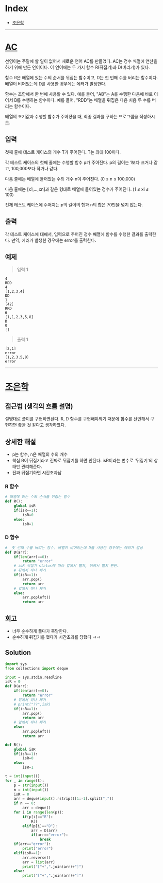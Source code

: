 # Index

+ [조은학](#조은학)

---

# [AC](https://www.acmicpc.net/problem/5430)

선영이는 주말에 할 일이 없어서 새로운 언어 AC를 만들었다. AC는 정수 배열에 연산을 하기 위해 만든 언어이다. 이 언어에는 두 가지 함수 R(뒤집기)과 D(버리기)가 있다.

함수 R은 배열에 있는 수의 순서를 뒤집는 함수이고, D는 첫 번째 수를 버리는 함수이다. 배열이 비어있는데 D를 사용한 경우에는 에러가 발생한다.

함수는 조합해서 한 번에 사용할 수 있다. 예를 들어, "AB"는 A를 수행한 다음에 바로 이어서 B를 수행하는 함수이다. 예를 들어, "RDD"는 배열을 뒤집은 다음 처음 두 수를 버리는 함수이다.

배열의 초기값과 수행할 함수가 주어졌을 때, 최종 결과를 구하는 프로그램을 작성하시오.

## 입력

첫째 줄에 테스트 케이스의 개수 T가 주어진다. T는 최대 100이다.

각 테스트 케이스의 첫째 줄에는 수행할 함수 p가 주어진다. p의 길이는 1보다 크거나 같고, 100,000보다 작거나 같다.

다음 줄에는 배열에 들어있는 수의 개수 n이 주어진다. (0 ≤ n ≤ 100,000)

다음 줄에는 [x1,...,xn]과 같은 형태로 배열에 들어있는 정수가 주어진다. (1 ≤ xi ≤ 100)

전체 테스트 케이스에 주어지는 p의 길이의 합과 n의 합은 70만을 넘지 않는다.

## 출력

각 테스트 케이스에 대해서, 입력으로 주어진 정수 배열에 함수를 수행한 결과를 출력한다. 만약, 에러가 발생한 경우에는 error를 출력한다.

## 예제

> 입력 1

```
4
RDD
4
[1,2,3,4]
DD
1
[42]
RRD
6
[1,1,2,3,5,8]
D
0
[]
```

> 출력 1

```
[2,1]
error
[1,2,3,5,8]
error
```

---

# [조은학](https://github.com/choeunhak)

## 접근법 (생각의 흐름 설명)

<!--문제를 풀며 생각의 흐름을 글로 작성-->

설명대로 풀이를 구현하면된다.
R, D 함수를 구현해야되기 때문에 함수를 선언해서 구현하면 좋을 것 같다고 생각하였다.

## 상세한 해설

- p는 함수, n은 배열의 수의 개수
- 핵심 R이 뒤집기라고 진짜로 뒤집기를 하면 안된다. isR이라는 변수로 '뒤집기'의 상태만 관리해준다.
- 진짜 뒤집기하면 시간초과남

<!--기술 면접을 면접관 앞에서 한다는 생각으로 설명-->
<!--시복도, 알고리즘 선택 이유 등-->
### R 함수
```python
# 배열에 있는 수의 순서를 뒤집는 함수
def R():
    global isR
    if(isR==1):
        isR=0
    else:
        isR=1
```

### D 함수
```python
#  첫 번째 수를 버리는 함수, 배열이 비어있는데 D를 사용한 경우에는 에러가 발생
def D(arr):
    if(len(arr)==0):
        return "error"
    # isR 뒤집기 status에 따라 앞에서 뺄지, 뒤에서 뺄지 판단.
    # 뒤에서 하나 제거
    if(isR==1):
        arr.pop()
        return arr
    # 앞에서 하나 제거
    else:
        arr.popleft()
        return arr
```

## 회고

<!--이런 유형은 이렇게 접근하면 좋겠다 (이유와 함께)-->
- 너무 순수하게 풀다가 훅당한다.
- 순수하게 뒤집기를 했다가 시간초과를 당했다 ㅋㅋ


## Solution

<!--전체 코드 첨부-->

```python
import sys
from collections import deque

input = sys.stdin.readline
isR = 0
def D(arr):
    if(len(arr)==0):
        return "error"
    # 뒤에서 하나 제거
    # print("??",isR)
    if(isR==1):
        arr.pop()
        return arr
    # 앞에서 하나 제거
    else:
        arr.popleft()
        return arr

def R():
    global isR
    if(isR==1):
        isR=0
    else:
        isR=1

t = int(input())
for _ in range(t):
    p = str(input())
    n = int(input())
    isR = 0
    arr = deque(input().rstrip()[1:-1].split(","))
    if n == 0:
        arr = deque()
    for i in range(len(p)):
        if(p[i]=="R"):
            R()
        elif(p[i]=="D"):
            arr = D(arr)
            if(arr=="error"):
                break
    if(arr=="error"):
        print("error")
    elif(isR==1):
        arr.reverse()
        arr = list(arr)
        print("["+",".join(arr)+"]")
    else:
        print("["+",".join(arr)+"]")
```

